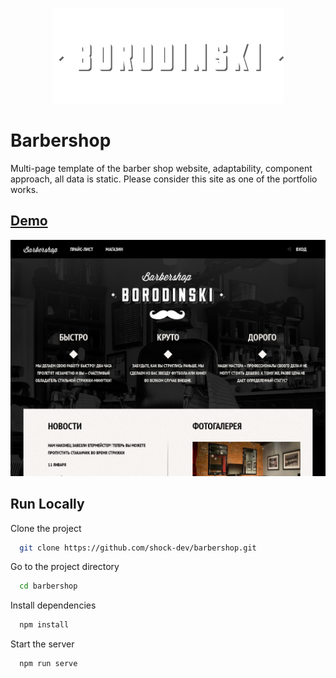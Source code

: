 <p align="center">
  <img src="./intro.png" />
</p>

# Barbershop

Multi-page template of the barber shop website, adaptability, component approach, all data is static. Please consider this site as one of the portfolio works.

## [Demo](https://barbershop-tau.vercel.app/)
![Barbershop](./screen.jpg)

## Run Locally

Clone the project

```bash
  git clone https://github.com/shock-dev/barbershop.git
```

Go to the project directory

```bash
  cd barbershop
```

Install dependencies

```bash
  npm install
```

Start the server

```bash
  npm run serve
```
